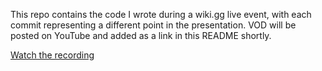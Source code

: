 This repo contains the code I wrote during a wiki.gg live event, with each commit representing a different point in the presentation. VOD will be posted on YouTube and added as a link in this README shortly.

[Watch the recording](https://www.youtube.com/watch?v=YQZ1cZQJzUk)
